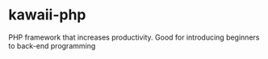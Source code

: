# kawaii-php
PHP framework that increases productivity. Good for introducing beginners to back-end programming
